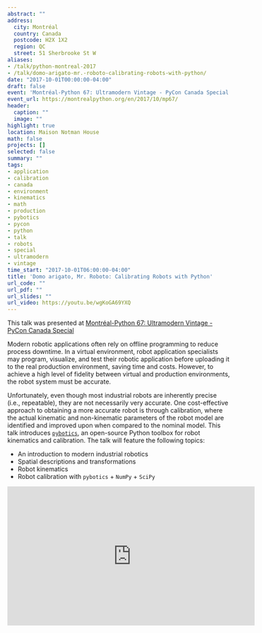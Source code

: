 ```yaml
---
abstract: ""
address:
  city: Montréal
  country: Canada
  postcode: H2X 1X2
  region: QC
  street: 51 Sherbrooke St W
aliases:
- /talk/python-montreal-2017
- /talk/domo-arigato-mr.-roboto-calibrating-robots-with-python/
date: "2017-10-01T00:00:00-04:00"
draft: false
event: 'Montréal-Python 67: Ultramodern Vintage - PyCon Canada Special'
event_url: https://montrealpython.org/en/2017/10/mp67/
header:
  caption: ""
  image: ""
highlight: true
location: Maison Notman House
math: false
projects: []
selected: false
summary: ""
tags:
- application
- calibration
- canada
- environment
- kinematics
- math
- production
- pybotics
- pycon
- python
- talk
- robots
- special
- ultramodern
- vintage
time_start: "2017-10-01T06:00:00-04:00"
title: 'Domo arigato, Mr. Roboto: Calibrating Robots with Python'
url_code: ""
url_pdf: ""
url_slides: ""
url_video: https://youtu.be/wgKoGA69YXQ
---
```


This talk was presented at [Montréal-Python 67: Ultramodern Vintage - PyCon Canada Special](https://montrealpython.org/2017/10/mp67/)

Modern robotic applications often rely on offline programming to reduce process downtime. In a virtual environment, robot application specialists may program, visualize, and test their robotic application before uploading it to the real production environment, saving time and costs. However, to achieve a high level of fidelity between virtual and production environments, the robot system must be accurate.

Unfortunately, even though most industrial robots are inherently precise (i.e., repeatable), they are not necessarily very accurate. One cost-effective approach to obtaining a more accurate robot is through calibration, where the actual kinematic and non-kinematic parameters of the robot model are identified and improved upon when compared to the nominal model. This talk introduces [`pybotics`](https://github.com/engnadeau/pybotics), an open-source Python toolbox for robot kinematics and calibration. The talk will feature the following topics:

- An introduction to modern industrial robotics
- Spatial descriptions and transformations
- Robot kinematics
- Robot calibration with `pybotics` + `NumPy` + `SciPy`

<iframe width="560" height="315" src="https://www.youtube.com/embed/wgKoGA69YXQ" frameborder="0" allowfullscreen></iframe>
